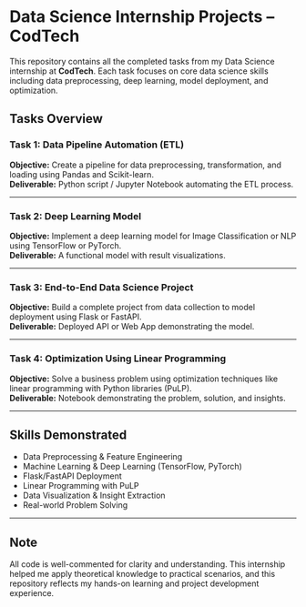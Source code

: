 # Data Science Internship Projects – CodTech

This repository contains all the completed tasks from my Data Science internship at **CodTech**. Each task focuses on core data science skills including data preprocessing, deep learning, model deployment, and optimization.

## Tasks Overview

### Task 1: Data Pipeline Automation (ETL)
**Objective:** Create a pipeline for data preprocessing, transformation, and loading using Pandas and Scikit-learn.  
**Deliverable:** Python script / Jupyter Notebook automating the ETL process.

---

### Task 2: Deep Learning Model
**Objective:** Implement a deep learning model for Image Classification or NLP using TensorFlow or PyTorch.  
**Deliverable:** A functional model with result visualizations.

---

### Task 3: End-to-End Data Science Project
**Objective:** Build a complete project from data collection to model deployment using Flask or FastAPI.  
**Deliverable:** Deployed API or Web App demonstrating the model.

---

### Task 4: Optimization Using Linear Programming
**Objective:** Solve a business problem using optimization techniques like linear programming with Python libraries (PuLP).  
**Deliverable:** Notebook demonstrating the problem, solution, and insights.

---

## Skills Demonstrated
- Data Preprocessing & Feature Engineering
- Machine Learning & Deep Learning (TensorFlow, PyTorch)
- Flask/FastAPI Deployment
- Linear Programming with PuLP
- Data Visualization & Insight Extraction
- Real-world Problem Solving

---

## Note
All code is well-commented for clarity and understanding. This internship helped me apply theoretical knowledge to practical scenarios, and this repository reflects my hands-on learning and project development experience.

